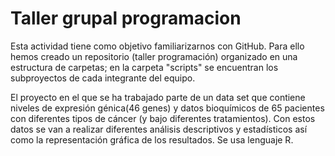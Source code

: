 # Taller grupal programacion

Esta actividad tiene como objetivo familiarizarnos con GitHub. Para ello hemos creado un repositorio (taller programación) organizado en una estructura de carpetas; en la carpeta "scripts" se encuentran los subproyectos de cada integrante del equipo. 

El proyecto en el que se ha trabajado parte de un data set que contiene niveles de expresión génica(46 genes) y datos bioquímicos de 65 pacientes con diferentes tipos de cáncer (y bajo diferentes tratamientos). Con estos datos se van a realizar diferentes análisis descriptivos y estadísticos así como la representación gráfica de los resultados. Se usa lenguaje R.

